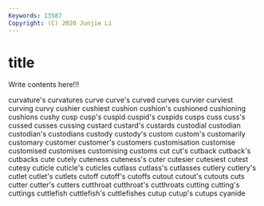 ```yaml
---
Keywords: 13587
Copyright: (C) 2020 Junjie Li
---
```


# title

Write contents here!!!

curvature's 
curvatures 
curve 
curve's 
curved 
curves 
curvier
curviest 
curving 
curvy 
cushier 
cushiest 
cushion 
cushion's 
cushioned 
cushioning 
cushions
cushy 
cusp 
cusp's 
cuspid 
cuspid's 
cuspids 
cusps 
cuss 
cuss's 
cussed
cusses 
cussing 
custard 
custard's 
custards 
custodial 
custodian 
custodian's 
custodians 
custody
custody's 
custom 
custom's 
customarily 
customary 
customer 
customer's 
customers 
customisation 
customise
customised 
customises 
customising 
customs 
cut 
cut's 
cutback 
cutback's 
cutbacks 
cute
cutely 
cuteness 
cuteness's 
cuter 
cutesier 
cutesiest 
cutest 
cutesy 
cuticle 
cuticle's
cuticles 
cutlass 
cutlass's 
cutlasses 
cutlery 
cutlery's 
cutlet 
cutlet's 
cutlets 
cutoff
cutoff's 
cutoffs 
cutout 
cutout's 
cutouts 
cuts 
cutter 
cutter's 
cutters 
cutthroat
cutthroat's 
cutthroats 
cutting 
cutting's 
cuttings 
cuttlefish 
cuttlefish's 
cuttlefishes 
cutup 
cutup's
cutups 
cyanide 
